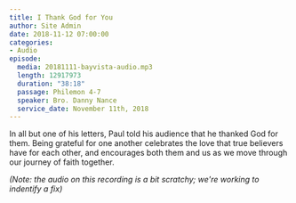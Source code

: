 ```yaml
---
title: I Thank God for You
author: Site Admin
date: 2018-11-12 07:00:00
categories:
- Audio
episode:
  media: 20181111-bayvista-audio.mp3
  length: 12917973
  duration: "38:18"
  passage: Philemon 4-7
  speaker: Bro. Danny Nance
  service_date: November 11th, 2018
---
```

In all but one of his letters, Paul told his audience that he thanked God for them. Being grateful for one another celebrates the love that true believers have for each other, and encourages both them and us as we move through our journey of faith together.

_(Note: the audio on this recording is a bit scratchy; we're working to indentify a fix)_
